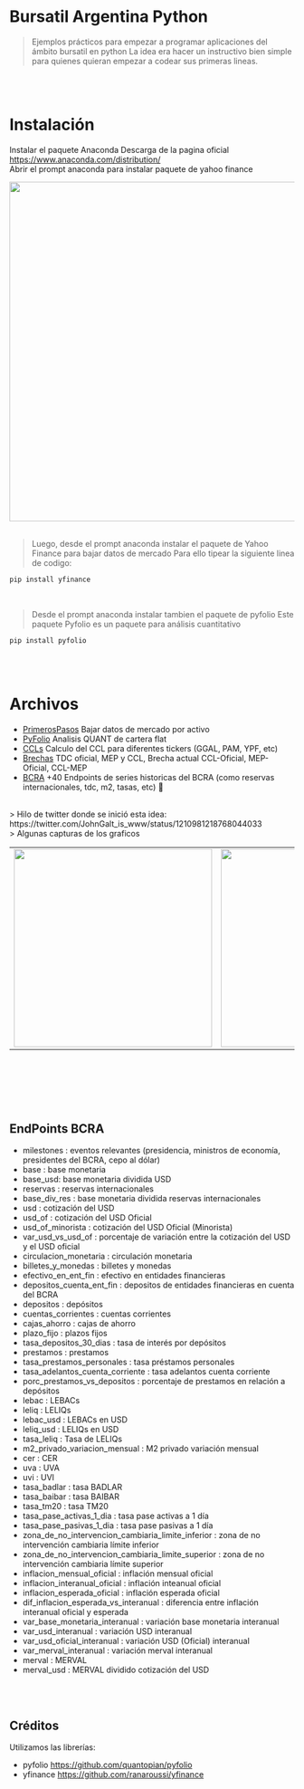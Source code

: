 # Bursatil Argentina Python
> Ejemplos prácticos para empezar a programar aplicaciones del ámbito bursatil en python
La idea era hacer un instructivo bien simple para quienes quieran empezar a codear sus primeras lineas. 

<br><br>
# Instalación

Instalar el paquete Anaconda
Descarga de la pagina oficial https://www.anaconda.com/distribution/
<br>Abrir el prompt anaconda para instalar paquete de yahoo finance

<div align="center">
  <img border="0"  src="https://pbs.twimg.com/media/EM5FAeIWoAEtDT-?format=jpg&name=large" width="600">
</div>

<br>

> Luego, desde el prompt anaconda instalar el paquete de Yahoo Finance para bajar datos de mercado
> Para ello tipear la siguiente linea de codigo:

```sh
pip install yfinance
```
<br>


> Desde el prompt anaconda instalar tambien el paquete de pyfolio
Este paquete Pyfolio es un paquete para análisis cuantitativo


```sh
pip install pyfolio
```

<br><br>
# Archivos

* [PrimerosPasos](https://github.com/gauss314/Bursatil-Argentina-Python/blob/master/analisis%20activo.py) Bajar datos de mercado por activo
* [PyFolio](https://github.com/gauss314/Bursatil-Argentina-Python/blob/master/cartera%20pyfolio.py) Analisis QUANT de cartera flat
* [CCLs](https://github.com/gauss314/Bursatil-Argentina-Python/blob/master/ccls.py) Calculo del CCL para diferentes tickers (GGAL, PAM, YPF, etc)
* [Brechas](https://github.com/gauss314/Bursatil-Argentina-Python/blob/master/brechas.py) TDC oficial, MEP y CCL, Brecha actual CCL-Oficial, MEP-Oficial, CCL-MEP
* [BCRA](https://github.com/gauss314/Bursatil-Argentina-Python/blob/master/bcra.py) +40 Endpoints de series historicas del BCRA (como reservas internacionales, tdc, m2, tasas, etc) 🚀

<br>
> Hilo de twitter donde se inició esta idea: 
https://twitter.com/JohnGalt_is_www/status/1210981218768044033

<br>
> Algunas capturas de los graficos
<table>
  <tr>
    <td><img src="https://pbs.twimg.com/media/EM5FHfVXYAEWrmM?format=jpg&name=medium" width="350"></td>
    <td><img src="https://pbs.twimg.com/media/EM5FH6lW4AMKkR2?format=jpg&name=medium" width="350"></td>
    <td><img src="https://pbs.twimg.com/media/EM5FIXhXUAYOjpe?format=jpg&name=medium" width="350"></td>
  </tr>
</table>
<br><br>


<br><br>
## EndPoints BCRA

- milestones : eventos relevantes (presidencia, ministros de economía, presidentes del BCRA, cepo al dólar)
- base : base monetaria
- base_usd: base monetaria dividida USD
- reservas : reservas internacionales
- base_div_res : base monetaria dividida reservas internacionales
- usd : cotización del USD
- usd_of : cotización del USD Oficial
- usd_of_minorista : cotización del USD Oficial (Minorista)
- var_usd_vs_usd_of : porcentaje de variación entre la cotización del USD y el USD oficial
- circulacion_monetaria : circulación monetaria
- billetes_y_monedas : billetes y monedas
- efectivo_en_ent_fin : efectivo en entidades financieras
- depositos_cuenta_ent_fin : depositos de entidades financieras en cuenta del BCRA
- depositos : depósitos
- cuentas_corrientes : cuentas corrientes
- cajas_ahorro : cajas de ahorro
- plazo_fijo : plazos fijos
- tasa_depositos_30_dias : tasa de interés por depósitos
- prestamos : prestamos
- tasa_prestamos_personales : tasa préstamos personales
- tasa_adelantos_cuenta_corriente : tasa adelantos cuenta corriente
- porc_prestamos_vs_depositos : porcentaje de prestamos en relación a depósitos
- lebac : LEBACs
- leliq : LELIQs
- lebac_usd : LEBACs en USD
- leliq_usd : LELIQs en USD
- tasa_leliq : Tasa de LELIQs
- m2_privado_variacion_mensual : M2 privado variación mensual
- cer : CER
- uva : UVA
- uvi : UVI
- tasa_badlar : tasa BADLAR
- tasa_baibar : tasa BAIBAR
- tasa_tm20 : tasa TM20
- tasa_pase_activas_1_dia : tasa pase activas a 1 día
- tasa_pase_pasivas_1_dia : tasa pase pasivas a 1 día
- zona_de_no_intervencion_cambiaria_limite_inferior : zona de no intervención cambiaria límite inferior
- zona_de_no_intervencion_cambiaria_limite_superior : zona de no intervención cambiaria límite superior
- inflacion_mensual_oficial : inflación mensual oficial
- inflacion_interanual_oficial : inflación inteanual oficial
- inflacion_esperada_oficial : inflación esperada oficial
- dif_inflacion_esperada_vs_interanual : diferencia entre inflación interanual oficial y esperada
- var_base_monetaria_interanual : variación base monetaria interanual
- var_usd_interanual : variación USD interanual
- var_usd_oficial_interanual : variación USD (Oficial) interanual
- var_merval_interanual : variación merval interanual
- merval : MERVAL
- merval_usd : MERVAL dividido cotización del USD




<br><br>

## Créditos

Utilizamos las librerías:
- pyfolio https://github.com/quantopian/pyfolio
- yfinance https://github.com/ranaroussi/yfinance
